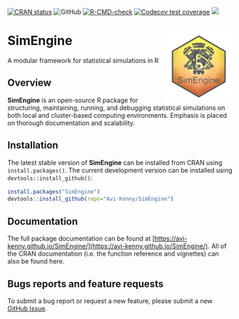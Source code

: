 <!-- badges: start
  ![GitHub R package version](https://img.shields.io/github/r-package/v/Avi-Kenny/SimEngine) -->
  [![CRAN status](https://www.r-pkg.org/badges/version/SimEngine)](https://CRAN.R-project.org/package=SimEngine)
  ![GitHub](https://img.shields.io/github/license/Avi-Kenny/SimEngine)
  [![R-CMD-check](https://github.com/Avi-Kenny/SimEngine/actions/workflows/R-CMD-check.yml/badge.svg)](https://github.com/Avi-Kenny/SimEngine/actions/workflows/R-CMD-check.yml)
  [![Codecov test coverage](https://codecov.io/gh/Avi-Kenny/SimEngine/branch/master/graph/badge.svg)](https://codecov.io/gh/Avi-Kenny/SimEngine?branch=master)
  [![](https://cranlogs.r-pkg.org/badges/SimEngine)](https://cran.rstudio.com/web/packages/SimEngine/index.html)
<!-- badges: end -->


# SimEngine <img src='man/figures/logo.png' align="right" height="150" />

A modular framework for statistical simulations in R

## Overview

**SimEngine** is an open-source R package for structuring, maintaining, running, and debugging statistical simulations on both local and cluster-based computing environments. Emphasis is placed on thorough documentation and scalability.

## Installation

The latest stable version of **SimEngine** can be installed from CRAN using `install.packages()`. The current development version can be installed using `devtools::install_github()`:

```R
install.packages("SimEngine")
devtools::install_github(repo="Avi-Kenny/SimEngine")
```

## Documentation

The full package documentation can be found at [https://avi-kenny.github.io/SimEngine/](https://avi-kenny.github.io/SimEngine/). All of the CRAN documentation (i.e. the function reference and vignettes) can also be found here.

## Bugs reports and feature requests

To submit a bug report or request a new feature, please submit a new [GitHub Issue](https://github.com/Avi-Kenny/SimEngine/issues).
